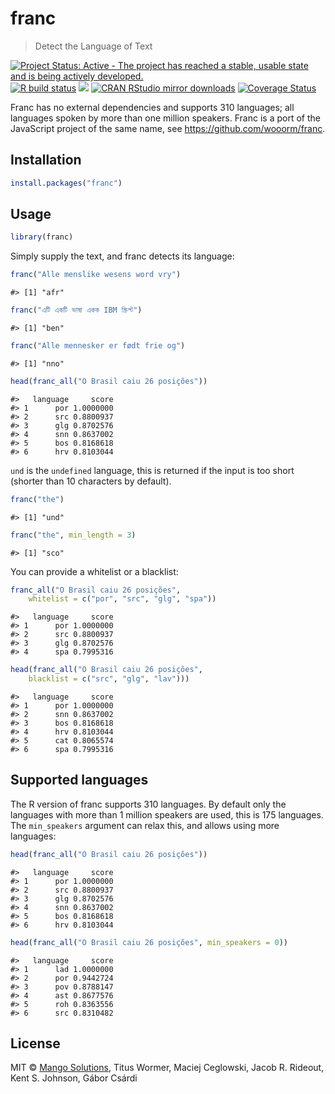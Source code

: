 
# franc

> Detect the Language of Text

<!-- badges: start -->

[![Project Status: Active - The project has reached a stable, usable
state and is being actively
developed.](https://www.repostatus.org/badges/latest/active.svg)](https://www.repostatus.org)
[![R build
status](https://github.com/gaborcsardi/franc/workflows/R-CMD-check/badge.svg)](https://github.com/gaborcsardi/franc/actions)
[![](https://www.r-pkg.org/badges/version/franc)](https://www.r-pkg.org/pkg/franc)
[![CRAN RStudio mirror
downloads](https://cranlogs.r-pkg.org/badges/franc)](https://www.r-pkg.org/pkg/franc)
[![Coverage
Status](https://img.shields.io/codecov/c/github/gaborcsardi/franc/master.svg)](https://codecov.io/github/gaborcsardi/franc?branch=master)

<!-- badges: end -->

Franc has no external dependencies and supports 310 languages; all
languages spoken by more than one million speakers. Franc is a port of
the JavaScript project of the same name, see
<https://github.com/wooorm/franc>.

## Installation

``` r
install.packages("franc")
```

## Usage

``` r
library(franc)
```

Simply supply the text, and franc detects its language:

``` r
franc("Alle menslike wesens word vry")
```

    #> [1] "afr"

``` r
franc("এটি একটি ভাষা একক IBM স্ক্রিপ্ট")
```

    #> [1] "ben"

``` r
franc("Alle mennesker er født frie og")
```

    #> [1] "nno"

``` r
head(franc_all("O Brasil caiu 26 posições"))
```

    #>   language     score
    #> 1      por 1.0000000
    #> 2      src 0.8800937
    #> 3      glg 0.8702576
    #> 4      snn 0.8637002
    #> 5      bos 0.8168618
    #> 6      hrv 0.8103044

`und` is the `undefined` language, this is returned if the input is too
short (shorter than 10 characters by default).

``` r
franc("the")
```

    #> [1] "und"

``` r
franc("the", min_length = 3)
```

    #> [1] "sco"

You can provide a whitelist or a blacklist:

``` r
franc_all("O Brasil caiu 26 posições",
    whitelist = c("por", "src", "glg", "spa"))
```

    #>   language     score
    #> 1      por 1.0000000
    #> 2      src 0.8800937
    #> 3      glg 0.8702576
    #> 4      spa 0.7995316

``` r
head(franc_all("O Brasil caiu 26 posições",
    blacklist = c("src", "glg", "lav")))
```

    #>   language     score
    #> 1      por 1.0000000
    #> 2      snn 0.8637002
    #> 3      bos 0.8168618
    #> 4      hrv 0.8103044
    #> 5      cat 0.8065574
    #> 6      spa 0.7995316

## Supported languages

The R version of franc supports 310 languages. By default only the
languages with more than 1 million speakers are used, this is 175
languages. The `min_speakers` argument can relax this, and allows using
more languages:

``` r
head(franc_all("O Brasil caiu 26 posições"))
```

    #>   language     score
    #> 1      por 1.0000000
    #> 2      src 0.8800937
    #> 3      glg 0.8702576
    #> 4      snn 0.8637002
    #> 5      bos 0.8168618
    #> 6      hrv 0.8103044

``` r
head(franc_all("O Brasil caiu 26 posições", min_speakers = 0))
```

    #>   language     score
    #> 1      lad 1.0000000
    #> 2      por 0.9442724
    #> 3      pov 0.8788147
    #> 4      ast 0.8677576
    #> 5      roh 0.8363556
    #> 6      src 0.8310482

## License

MIT © [Mango Solutions](https://github.com/mangothecat), Titus Wormer,
Maciej Ceglowski, Jacob R. Rideout, Kent S. Johnson, Gábor Csárdi
